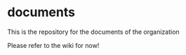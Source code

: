 # documents
This is the repository for the documents of the organization

Please refer to the wiki for now!
